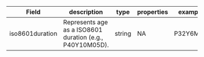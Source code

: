 |Field | description | type | properties | example | enum|
| ---| ---| ---| ---| ---| --- |
| iso8601duration | Represents age as a ISO8601 duration (e.g., P40Y10M05D). | string | NA | P32Y6M1D | NA|
